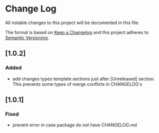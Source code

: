 # Change Log
All notable changes to this project will be documented in this file.

The format is based on [Keep a Changelog](http://keepachangelog.com/)
and this project adheres to [Semantic Versioning](http://semver.org/).

## [1.0.2]
### Added
 - add changes types template sections just after [Unreleased] section. This prevents some types of merge conflicts in CHANGELOG's

## [1.0.1]
### Fixed
 - prevent error in case package do not have CHANGELOG.md
 